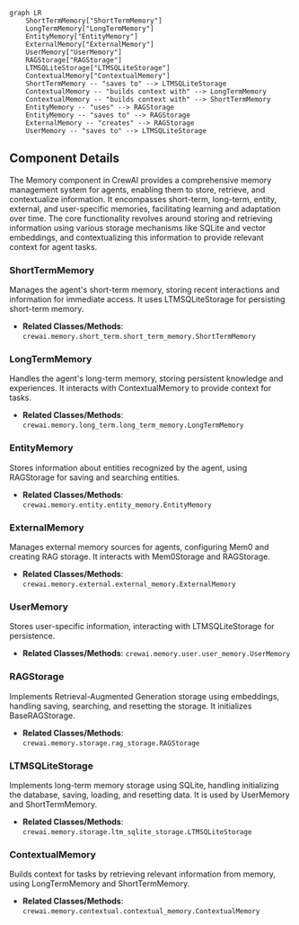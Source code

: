 ```mermaid
graph LR
    ShortTermMemory["ShortTermMemory"]
    LongTermMemory["LongTermMemory"]
    EntityMemory["EntityMemory"]
    ExternalMemory["ExternalMemory"]
    UserMemory["UserMemory"]
    RAGStorage["RAGStorage"]
    LTMSQLiteStorage["LTMSQLiteStorage"]
    ContextualMemory["ContextualMemory"]
    ShortTermMemory -- "saves to" --> LTMSQLiteStorage
    ContextualMemory -- "builds context with" --> LongTermMemory
    ContextualMemory -- "builds context with" --> ShortTermMemory
    EntityMemory -- "uses" --> RAGStorage
    EntityMemory -- "saves to" --> RAGStorage
    ExternalMemory -- "creates" --> RAGStorage
    UserMemory -- "saves to" --> LTMSQLiteStorage
```

## Component Details

The Memory component in CrewAI provides a comprehensive memory management system for agents, enabling them to store, retrieve, and contextualize information. It encompasses short-term, long-term, entity, external, and user-specific memories, facilitating learning and adaptation over time. The core functionality revolves around storing and retrieving information using various storage mechanisms like SQLite and vector embeddings, and contextualizing this information to provide relevant context for agent tasks.

### ShortTermMemory
Manages the agent's short-term memory, storing recent interactions and information for immediate access. It uses LTMSQLiteStorage for persisting short-term memory.
- **Related Classes/Methods**: `crewai.memory.short_term.short_term_memory.ShortTermMemory`

### LongTermMemory
Handles the agent's long-term memory, storing persistent knowledge and experiences. It interacts with ContextualMemory to provide context for tasks.
- **Related Classes/Methods**: `crewai.memory.long_term.long_term_memory.LongTermMemory`

### EntityMemory
Stores information about entities recognized by the agent, using RAGStorage for saving and searching entities.
- **Related Classes/Methods**: `crewai.memory.entity.entity_memory.EntityMemory`

### ExternalMemory
Manages external memory sources for agents, configuring Mem0 and creating RAG storage. It interacts with Mem0Storage and RAGStorage.
- **Related Classes/Methods**: `crewai.memory.external.external_memory.ExternalMemory`

### UserMemory
Stores user-specific information, interacting with LTMSQLiteStorage for persistence.
- **Related Classes/Methods**: `crewai.memory.user.user_memory.UserMemory`

### RAGStorage
Implements Retrieval-Augmented Generation storage using embeddings, handling saving, searching, and resetting the storage. It initializes BaseRAGStorage.
- **Related Classes/Methods**: `crewai.memory.storage.rag_storage.RAGStorage`

### LTMSQLiteStorage
Implements long-term memory storage using SQLite, handling initializing the database, saving, loading, and resetting data. It is used by UserMemory and ShortTermMemory.
- **Related Classes/Methods**: `crewai.memory.storage.ltm_sqlite_storage.LTMSQLiteStorage`

### ContextualMemory
Builds context for tasks by retrieving relevant information from memory, using LongTermMemory and ShortTermMemory.
- **Related Classes/Methods**: `crewai.memory.contextual.contextual_memory.ContextualMemory`
